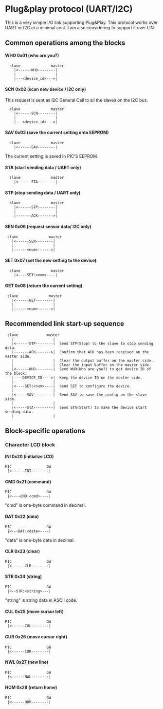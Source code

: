 # Plug&play protocol (UART/I2C)

This is a very simple I/O link supporting Plug&Play. This protocol works over UART or I2C at a minimal cost. I am also considering to support it over LIN.

## Common operations among the blocks

#### WHO 0x01 (who are you?)
```
  slave              master
    |<------WHO--------|
    |                  |
    |---<device_id>--->|
```

#### SCN 0x02 (scan new device / I2C only)

This request is sent as I2C General Call to all the slaves on the I2C bus.
```
  slave              master
    |<------SCN--------|
    |                  |
    |---<device_id>--->|
```

#### SAV 0x03 (save the current setting onto EEPROM)
```
  slave              master
    |<------SAV--------|
```

The current setting is saved in PIC'S EEPROM.

#### STA (start sending data / UART only)
```
  slave              master
    |<------STA--------|
```

#### STP (stop sending data / UART only)
```
  slave              master
    |<------STP--------|
    |                  |
    |-------ACK------->|
```

#### SEN 0x06 (request sensor data/ I2C only)
```
 slave              master
   |<------SEN--------|
   |                  |
   |------<num>------>|
```

#### SET 0x07 (set the new setting to the device)
```
  slave              master
    |<----SET:<num>----|
```

#### GET 0x08 (return the current setting)
```
 slave              master
   |<------GET--------|
   |                  |
   |------<num>------>|
```

## Recommended link start-up sequence

```
 slave             master
   |                  |
   |<------STP--------|  Send STP(Stop) to the slave to stop sending data.
   |-------ACK------->|  Confirm that ACK has been received on the master side.
   |                  |  Clear the output buffer on the master side.
   |                  |  Clear the input buffer on the master side.
   |<------WHO--------|  Send WHO(Who are you?) to get device ID of the block.
   |----DEVICE_ID---->|  Keep the device ID on the master side.
   |                  |
   |<----SET:<num>----|  Send SET to configure the device.
   |                  |
   |<-----SAV---------|  Send SAV to save the config on the slave side.
   |                  |
   |<-----STA---------|  Send STA(Start) to make the device start sending data.
   |                  |
```

## Block-specific operations

### Character LCD block

#### INI 0x20 (initialize LCD)
```
PIC                GW
 |<------INI--------|
```

#### CMD 0x21 (command)
```
PIC                GW
 |<----CMD:<cmd>----|
```
"cmd" is one-byte command in decimal.

#### DAT 0x22 (data)
```
PIC                GW
 |<---DAT:<data>----|
```
"data" is one-byte data in decimal.

#### CLR 0x23 (clear)
```
PIC                GW
 |<------CLR--------|
```

#### STR 0x24 (string)
```
PIC                GW
 |<--STR:<string>---|
```
"string" is string data in ASCII code.

#### CUL 0x25 (move cursur left)
```
PIC                GW
 |<------CUL--------|
```

#### CUR 0x26 (move cursor right)
```
PIC                GW
 |<------CUR--------|
```

#### NWL 0x27 (new line)
```
PIC                GW
 |<------NWL--------|
```

#### HOM 0x28 (return home)
```
PIC                GW
 |<------HOM--------|
```
